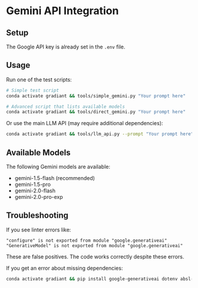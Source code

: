 # Gemini API Integration

## Setup

The Google API key is already set in the `.env` file.

## Usage

Run one of the test scripts:

```bash
# Simple test script
conda activate gradiant && tools/simple_gemini.py "Your prompt here"

# Advanced script that lists available models
conda activate gradiant && tools/direct_gemini.py "Your prompt here"
```

Or use the main LLM API (may require additional dependencies):

```bash
conda activate gradiant && tools/llm_api.py --prompt "Your prompt here" --provider gemini
```

## Available Models

The following Gemini models are available:
- gemini-1.5-flash (recommended)
- gemini-1.5-pro
- gemini-2.0-flash
- gemini-2.0-pro-exp

## Troubleshooting

If you see linter errors like:
```
"configure" is not exported from module "google.generativeai"
"GenerativeModel" is not exported from module "google.generativeai"
```

These are false positives. The code works correctly despite these errors.

If you get an error about missing dependencies:
```bash
conda activate gradiant && pip install google-generativeai dotenv absl-py
``` 